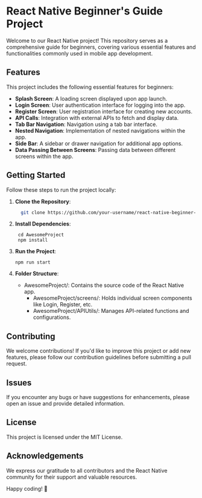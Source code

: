 # React Native Beginner's Guide Project

Welcome to our React Native project! This repository serves as a comprehensive guide for beginners, covering various essential features and functionalities commonly used in mobile app development.

## Features

This project includes the following essential features for beginners:

- **Splash Screen**: A loading screen displayed upon app launch.
- **Login Screen**: User authentication interface for logging into the app.
- **Register Screen**: User registration interface for creating new accounts.
- **API Calls**: Integration with external APIs to fetch and display data.
- **Tab Bar Navigation**: Navigation using a tab bar interface.
- **Nested Navigation**: Implementation of nested navigations within the app.
- **Side Bar**: A sidebar or drawer navigation for additional app options.
- **Data Passing Between Screens**: Passing data between different screens within the app.

## Getting Started

Follow these steps to run the project locally:

1. **Clone the Repository**:
   ```bash
     git clone https://github.com/your-username/react-native-beginner-project.git
    ```
2. **Install Dependencies**:
   ```
    cd AwesomeProject
    npm install
   ```

3. **Run the Project**:

    ``` npm run start ```

4. **Folder Structure**:

    - AwesomeProject/: Contains the source code of the React Native app.
      - AwesomeProject/screens/: Holds individual screen components like Login, Register, etc.
      - AwesomeProject/APIUtils/: Manages API-related functions and configurations.


## Contributing
   We welcome contributions! If you'd like to improve this project or add new features, please follow our contribution guidelines before submitting a pull request.

## Issues
   If you encounter any bugs or have suggestions for enhancements, please open an issue and provide detailed information.

## License
   This project is licensed under the MIT License.

## Acknowledgements
   We express our gratitude to all contributors and the React Native community for their support and valuable resources.

Happy coding! 🚀
